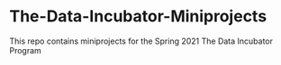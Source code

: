 # The-Data-Incubator-Miniprojects
This repo contains miniprojects for the Spring 2021 The Data Incubator Program
